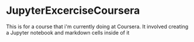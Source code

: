 # JupyterExcerciseCoursera
This is for a course that i'm currently doing at Coursera. It involved creating a Jupyter notebook and markdown cells inside of it
